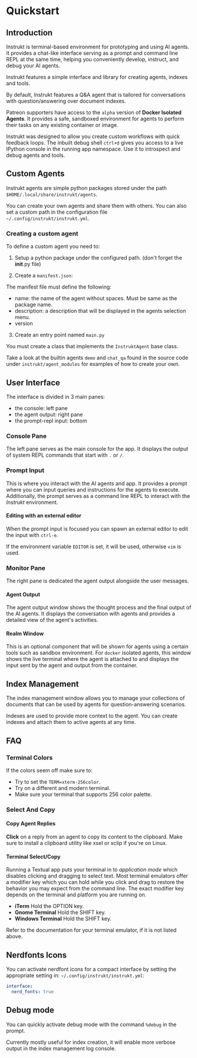 # Quickstart

## Introduction

Instrukt is terminal-based environment for prototyping and using AI agents. It provides
a chat-like interface serving as a prompt and command line REPL at the same time,
helping you conveniently develop, instruct, and debug your AI agents. 

Instrukt features a simple interface and library for creating agents, indexes and tools.

By default, Instrukt features a Q&A agent that is tailored for conversations with
question/answering over document indexes.

Patreon supporters have access to the `alpha` version of **Docker Isolated Agents**. It
provides a safe, sandboxed environment for agents to perform their tasks on any existing
container or image. 

Instrukt was designed to allow you create custom workflows with quick feedback loops.
The inbuilt debug shell `ctrl+d` gives you access to a live IPython console in the
running app namespace. Use it to introspect and debug agents and tools.

## Custom Agents

Instrukt agents are simple python packages stored under the path `$HOME/.local/share/instrukt/agents`.

You can create your own agents and share them with others. You can also set a custom path in the configuration file `~/.config/instrukt/instrukt.yml`. 

### Creating a custom agent

To define a custom agent you need to:

1. Setup a python package under the configured path. (don't forget the __init__.py file)

2. Create a `manifest.json`:

The manifest file must define the following:
- name: the name of the agent without spaces. Must be same as the package name.
- description: a description that will be displayed in the agents selection menu.
- version

3. Create an entry point named `main.py`

You must create a class that implements the `InstruktAgent` base class.


Take a look at the builtin agents `demo` and `chat_qa` found in the source code under
`instrukt/agent_modules` for examples of how to create your own.

## User Interface

The interface is divided in 3 main panes:

- the console: left pane
- the agent output: right pane
- the prompt-repl input: bottom

### Console Pane

The left pane serves as the main console for the app. It displays the output of system
REPL commands that start with `.` or `/`.


### Prompt Input
This is where you interact with the AI agents and app. It provides a prompt where you
can input queries and instructions for the agents to execute. Additionally, the prompt
serves as a command line REPL to interact with the *Instrukt* environment.

#### Editing with an external editor

When the prompt input is focused you can spawn an external editor to edit the input with
`ctrl-e`.

If the environment variable `EDITOR` is set, it will be used, otherwise `vim` is used.

### Monitor Pane
The right pane is dedicated the agent output alongside the user messages.

#### Agent Output

The agent output window shows the thought process and the final output of the AI agents.
It displays the conversation with agents and provides a detailed view of the agent's
activities.


#### Realm Window

This is an optional component that will be shown for agents using a certain tools such
as sandbox environment. For `docker` isolated agents, this window shows the live
terminal where the agent is attached to and displays the input sent by the agent and
output from the container.

## Index Management

The index management window allows you to manage your collections of documents that can
be used by agents for question-answering scenarios. 

Indexes are used to provide more context to the agent. You can create indexes and attach
them to active agents at any time.

## FAQ

### Terminal Colors

If the colors seem off make sure to:

- Try to set the `TERM=xterm-256color`.
- Try on a different and modern terminal.
- Make sure your terminal that supports 256 color palette.


### Select And Copy

#### Copy Agent Replies

**Click** on a reply from an agent to copy its content to the clipboard.
Make sure to install a clipboard utility like xsel or xclip if you're on Linux.

#### Terminal Select/Copy

Running a Textual app puts your terminal in to *application mode* which disables clicking and dragging to select text.
Most terminal emulators offer a modifier key which you can hold while you click and drag to restore the behavior you
may expect from the command line. The exact modifier key depends on the terminal and platform you are running on.

- **iTerm** Hold the OPTION key.
- **Gnome Terminal** Hold the SHIFT key.
- **Windows Terminal** Hold the SHIFT key.

Refer to the documentation for your terminal emulator, if it is not listed above.

## Nerdfonts Icons

You can activate nerdfont icons for a compact interface by setting the appropriate
setting in: `~/.config/instrukt/instrukt.yml`:

```yaml
interface:
  nerd_fonts: true

```

## Debug mode

You can quickly activate debug mode with the command `%debug` in the prompt.

Currently mostly useful for index creation, it will enable more verbose output in the
index management log console.
